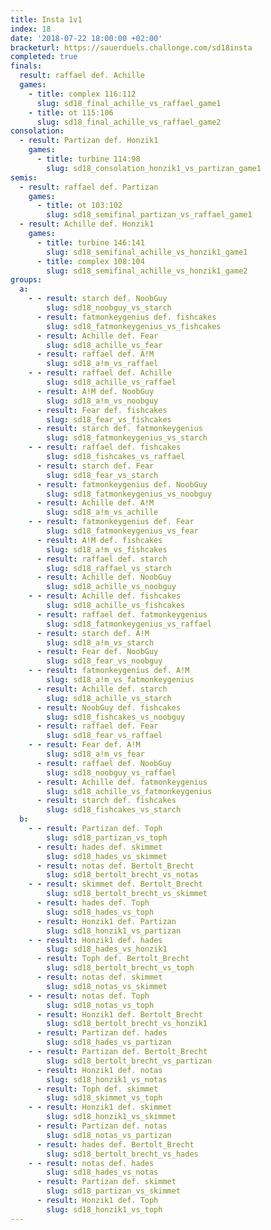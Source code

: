 ```yaml
---
title: Insta 1v1
index: 18
date: '2018-07-22 18:00:00 +02:00'
bracketurl: https://sauerduels.challonge.com/sd18insta
completed: true
finals:
  result: raffael def. Achille
  games:
    - title: complex 116:112
      slug: sd18_final_achille_vs_raffael_game1
    - title: ot 115:106
      slug: sd18_final_achille_vs_raffael_game2
consolation:
  - result: Partizan def. Honzik1
    games:
      - title: turbine 114:98
        slug: sd18_consolation_honzik1_vs_partizan_game1
semis:
  - result: raffael def. Partizan
    games:
      - title: ot 103:102
        slug: sd18_semifinal_partizan_vs_raffael_game1
  - result: Achille def. Honzik1
    games:
      - title: turbine 146:141
        slug: sd18_semifinal_achille_vs_honzik1_game1
      - title: complex 108:104
        slug: sd18_semifinal_achille_vs_honzik1_game2
groups:
  a:
    - - result: starch def. NoobGuy
        slug: sd18_noobguy_vs_starch
      - result: fatmonkeygenius def. fishcakes
        slug: sd18_fatmonkeygenius_vs_fishcakes
      - result: Achille def. Fear
        slug: sd18_achille_vs_fear
      - result: raffael def. A!M
        slug: sd18_a!m_vs_raffael
    - - result: raffael def. Achille
        slug: sd18_achille_vs_raffael
      - result: A!M def. NoobGuy
        slug: sd18_a!m_vs_noobguy
      - result: Fear def. fishcakes
        slug: sd18_fear_vs_fishcakes
      - result: starch def. fatmonkeygenius
        slug: sd18_fatmonkeygenius_vs_starch
    - - result: raffael def. fishcakes
        slug: sd18_fishcakes_vs_raffael
      - result: starch def. Fear
        slug: sd18_fear_vs_starch
      - result: fatmonkeygenius def. NoobGuy
        slug: sd18_fatmonkeygenius_vs_noobguy
      - result: Achille def. A!M
        slug: sd18_a!m_vs_achille
    - - result: fatmonkeygenius def. Fear
        slug: sd18_fatmonkeygenius_vs_fear
      - result: A!M def. fishcakes
        slug: sd18_a!m_vs_fishcakes
      - result: raffael def. starch
        slug: sd18_raffael_vs_starch
      - result: Achille def. NoobGuy
        slug: sd18_achille_vs_noobguy
    - - result: Achille def. fishcakes
        slug: sd18_achille_vs_fishcakes
      - result: raffael def. fatmonkeygenius
        slug: sd18_fatmonkeygenius_vs_raffael
      - result: starch def. A!M
        slug: sd18_a!m_vs_starch
      - result: Fear def. NoobGuy
        slug: sd18_fear_vs_noobguy
    - - result: fatmonkeygenius def. A!M
        slug: sd18_a!m_vs_fatmonkeygenius
      - result: Achille def. starch
        slug: sd18_achille_vs_starch
      - result: NoobGuy def. fishcakes
        slug: sd18_fishcakes_vs_noobguy
      - result: raffael def. Fear
        slug: sd18_fear_vs_raffael
    - - result: Fear def. A!M
        slug: sd18_a!m_vs_fear
      - result: raffael def. NoobGuy
        slug: sd18_noobguy_vs_raffael
      - result: Achille def. fatmonkeygenius
        slug: sd18_achille_vs_fatmonkeygenius
      - result: starch def. fishcakes
        slug: sd18_fishcakes_vs_starch
  b:
    - - result: Partizan def. Toph
        slug: sd18_partizan_vs_toph
      - result: hades def. skimmet
        slug: sd18_hades_vs_skimmet
      - result: notas def. Bertolt_Brecht
        slug: sd18_bertolt_brecht_vs_notas
    - - result: skimmet def. Bertolt_Brecht
        slug: sd18_bertolt_brecht_vs_skimmet
      - result: hades def. Toph
        slug: sd18_hades_vs_toph
      - result: Honzik1 def. Partizan
        slug: sd18_honzik1_vs_partizan
    - - result: Honzik1 def. hades
        slug: sd18_hades_vs_honzik1
      - result: Toph def. Bertolt_Brecht
        slug: sd18_bertolt_brecht_vs_toph
      - result: notas def. skimmet
        slug: sd18_notas_vs_skimmet
    - - result: notas def. Toph
        slug: sd18_notas_vs_toph
      - result: Honzik1 def. Bertolt_Brecht
        slug: sd18_bertolt_brecht_vs_honzik1
      - result: Partizan def. hades
        slug: sd18_hades_vs_partizan
    - - result: Partizan def. Bertolt_Brecht
        slug: sd18_bertolt_brecht_vs_partizan
      - result: Honzik1 def. notas
        slug: sd18_honzik1_vs_notas
      - result: Toph def. skimmet
        slug: sd18_skimmet_vs_toph
    - - result: Honzik1 def. skimmet
        slug: sd18_honzik1_vs_skimmet
      - result: Partizan def. notas
        slug: sd18_notas_vs_partizan
      - result: hades def. Bertolt_Brecht
        slug: sd18_bertolt_brecht_vs_hades
    - - result: notas def. hades
        slug: sd18_hades_vs_notas
      - result: Partizan def. skimmet
        slug: sd18_partizan_vs_skimmet
      - result: Honzik1 def. Toph
        slug: sd18_honzik1_vs_toph
---
```

